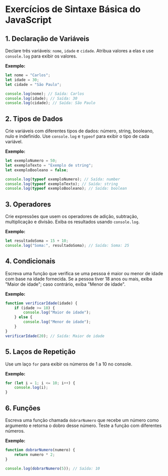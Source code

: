 # Exercícios de Sintaxe Básica do JavaScript

## 1. Declaração de Variáveis

Declare três variáveis: `nome`, `idade` e `cidade`. Atribua valores a elas e use `console.log` para exibir os valores.

**Exemplo:**

``` javascript
let nome = "Carlos";
let idade = 30;
let cidade = "São Paulo";

console.log(nome); // Saída: Carlos
console.log(idade); // Saída: 30
console.log(cidade); // Saída: São Paulo
```

## 2. Tipos de Dados

Crie variáveis com diferentes tipos de dados: número, string, booleano, nulo e indefinido. Use ```console.log``` e ```typeof``` para exibir o tipo de cada variável.

**Exemplo:**

``` javascript
let exemploNumero = 50;
let exemploTexto = "Exemplo de string";
let exemploBooleano = false;

console.log(typeof exemploNumero); // Saída: number
console.log(typeof exemploTexto); // Saída: string
console.log(typeof exemploBooleano); // Saída: boolean
```

## 3. Operadores

Crie expressões que usem os operadores de adição, subtração, multiplicação e divisão. Exiba os resultados usando ```console.log```.

**Exemplo:**

``` javascript
let resultadoSoma = 15 + 10;
console.log("Soma:", resultadoSoma); // Saída: Soma: 25
```

## 4. Condicionais

Escreva uma função que verifica se uma pessoa é maior ou menor de idade com base na idade fornecida. Se a pessoa tiver 18 anos ou mais, exiba "Maior de idade"; caso contrário, exiba "Menor de idade".

**Exemplo:**

``` javascript
function verificarIdade(idade) {
    if (idade >= 18) {
        console.log("Maior de idade");
    } else {
        console.log("Menor de idade");
    }
}
verificarIdade(20); // Saída: Maior de idade
```

## 5. Laços de Repetição

Use um laço ```for``` para exibir os números de 1 a 10 no console.

**Exemplo:**

``` javascript
for (let i = 1; i <= 10; i++) {
    console.log(i);
}
```

## 6. Funções

Escreva uma função chamada ```dobrarNumero``` que recebe um número como argumento e retorna o dobro desse número. Teste a função com diferentes números.

**Exemplo:**

``` javascript
function dobrarNumero(numero) {
    return numero * 2;
}

console.log(dobrarNumero(5)); // Saída: 10
```
